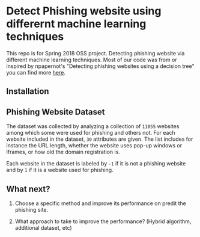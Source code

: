 # Detect Phishing website using differernt machine learning techniques
This repo is for Spring 2018 OSS project. Detecting phishing website via different machine learning techniques. Most of our code was from or inspired by npapernot's "Detecting phishing websites using a decision tree" you can find more [here](https://github.com/npapernot/phishing-detection).

## Installation

## Phishing Website Dataset

The dataset was collected by analyzing a collection of `11055` websites 
among which some were used for phishing and others not. For each website 
included in the dataset, `30` attributes are given.
The list includes for instance the URL length, whether the website
uses pop-up windows or Iframes, or how old the domain registration is.

Each website in the dataset is labeled by `-1` if it is not a phishing
website and by `1` if it is a website used for phishing.

## What next?

1. Choose a specific method and improve its performance on predit the phishing site.

2. What approach to take to improve the performance? (Hybrid algorithm, additional dataset, etc)
